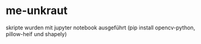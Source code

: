 # me-unkraut
skripte wurden mit jupyter notebook ausgeführt (pip install opencv-python, pillow-heif und shapely)
